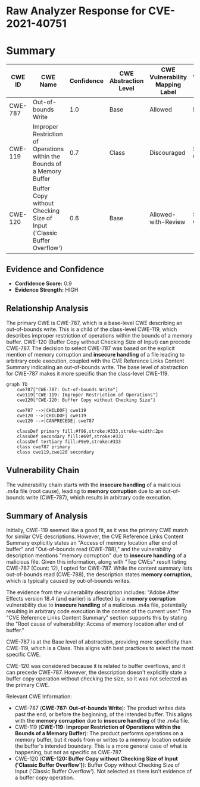 # Raw Analyzer Response for CVE-2021-40751

# Summary
| CWE ID | CWE Name | Confidence | CWE Abstraction Level | CWE Vulnerability Mapping Label | CWE-Vulnerability Mapping Notes |
|---|---|---|---|---|---|
| CWE-787 | Out-of-bounds Write | 1.0 | Base | Allowed | Primary CWE |
| CWE-119 | Improper Restriction of Operations within the Bounds of a Memory Buffer | 0.7 | Class | Discouraged | Secondary Candidate |
| CWE-120 | Buffer Copy without Checking Size of Input ('Classic Buffer Overflow') | 0.6 | Base | Allowed-with-Review | Secondary Candidate |

## Evidence and Confidence

*   **Confidence Score:** 0.9
*   **Evidence Strength:** HIGH

## Relationship Analysis
The primary CWE is CWE-787, which is a base-level CWE describing an out-of-bounds write. This is a child of the class-level CWE-119, which describes improper restriction of operations within the bounds of a memory buffer. CWE-120 (Buffer Copy without Checking Size of Input) can precede CWE-787. The decision to select CWE-787 was based on the explicit mention of memory corruption and **insecure handling** of a file leading to arbitrary code execution, coupled with the CVE Reference Links Content Summary indicating an out-of-bounds write. The base level of abstraction for CWE-787 makes it more specific than the class-level CWE-119.

```mermaid
graph TD
    cwe787["CWE-787: Out-of-bounds Write"]
    cwe119["CWE-119: Improper Restriction of Operations"]
    cwe120["CWE-120: Buffer Copy without Checking Size"]
    
    cwe787 -->|CHILDOF| cwe119
    cwe120 -->|CHILDOF| cwe119
    cwe120 -->|CANPRECEDE| cwe787
    
    classDef primary fill:#f96,stroke:#333,stroke-width:2px
    classDef secondary fill:#69f,stroke:#333
    classDef tertiary fill:#9e9,stroke:#333
    class cwe787 primary
    class cwe119,cwe120 secondary
```

## Vulnerability Chain
The vulnerability chain starts with the **insecure handling** of a malicious .m4a file (root cause), leading to **memory corruption** due to an out-of-bounds write (CWE-787), which results in arbitrary code execution.

## Summary of Analysis
Initially, CWE-119 seemed like a good fit, as it was the primary CWE match for similar CVE descriptions. However, the CVE Reference Links Content Summary explicitly states an "Access of memory location after end of buffer" and "Out-of-bounds read (CWE-788)," and the vulnerability description mentions "memory corruption" due to **insecure handling** of a malicious file. Given this information, along with "Top CWEs" result listing CWE-787 (Count: 12), I opted for CWE-787. While the content summary lists out-of-bounds read (CWE-788), the description states **memory corruption**, which is typically caused by out-of-bounds writes.

The evidence from the vulnerability description includes: "Adobe After Effects version 18.4 (and earlier) is affected by a **memory corruption** vulnerability due to **insecure handling** of a malicious .m4a file, potentially resulting in arbitrary code execution in the context of the current user."
The "CVE Reference Links Content Summary" section supports this by stating the "Root cause of vulnerability: Access of memory location after end of buffer."

CWE-787 is at the Base level of abstraction, providing more specificity than CWE-119, which is a Class. This aligns with best practices to select the most specific CWE.

CWE-120 was considered because it is related to buffer overflows, and it can precede CWE-787. However, the description doesn't explicitly state a buffer copy operation without checking the size, so it was not selected as the primary CWE.

Relevant CWE Information:
* CWE-787 (**CWE-787: Out-of-bounds Write**): The product writes data past the end, or before the beginning, of the intended buffer. This aligns with the **memory corruption** due to **insecure handling** of the .m4a file.
* CWE-119 (**CWE-119: Improper Restriction of Operations within the Bounds of a Memory Buffer**): The product performs operations on a memory buffer, but it reads from or writes to a memory location outside the buffer's intended boundary. This is a more general case of what is happening, but not as specific as CWE-787.
* CWE-120 (**CWE-120: Buffer Copy without Checking Size of Input ('Classic Buffer Overflow')**): Buffer Copy without Checking Size of Input ('Classic Buffer Overflow'). Not selected as there isn't evidence of a buffer copy operation.